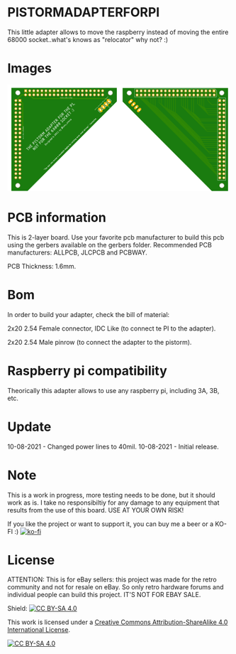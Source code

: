 # PISTORMADAPTERFORPI
This little adapter allows to move the raspberry instead of moving the entire 68000 socket..what's knows as "relocator" why not? :)

# Images

<img src="https://github.com/arananet/PISTORMADAPTERFORPI/blob/main/images/2nuevo.png?raw=true" width="500">

# PCB information

This is 2-layer board. Use your favorite pcb manufacturer to build this pcb using the gerbers available on the gerbers folder. Recommended PCB manufacturers: ALLPCB, JLCPCB and PCBWAY.

PCB Thickness: 1.6mm.

# Bom

In order to build your adapter, check the bill of material:

2x20 2.54 Female connector, IDC Like (to connect te PI to the adapter).

2x20 2.54 Male pinrow (to connect the adapter to the pistorm).

# Raspberry pi compatibility

Theorically this adapter allows to use any raspberry pi, including 3A, 3B, etc.

# Update
10-08-2021 - Changed power lines to 40mil.
10-08-2021 - Initial release.

# Note

This is a work in progress, more testing needs to be done, but it should work as is. I take no responsibiltiy for any damage to any equipment that results from the use of this board. USE AT YOUR OWN RISK!

If you like the project or want to support it, you can buy me a beer or a KO-FI :) 
[![ko-fi](https://www.ko-fi.com/img/githubbutton_sm.svg)](https://ko-fi.com/H2H51MPWG)

# License

ATTENTION: This is for eBay sellers: this project was made for the retro community and not for resale on eBay. So only retro hardware forums and individual people can build this project. IT'S NOT FOR EBAY SALE.

Shield: [![CC BY-SA 4.0][cc-by-sa-shield]][cc-by-sa]

This work is licensed under a [Creative Commons Attribution-ShareAlike 4.0
International License][cc-by-sa].

[![CC BY-SA 4.0][cc-by-sa-image]][cc-by-sa]

[cc-by-sa]: http://creativecommons.org/licenses/by-sa/4.0/
[cc-by-sa-image]: https://licensebuttons.net/l/by-sa/4.0/88x31.png
[cc-by-sa-shield]: https://img.shields.io/badge/License-CC%20BY--SA%204.0-lightgrey.svg
